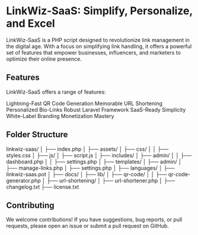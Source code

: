 # LinkWiz-SaaS: Simplify, Personalize, and Excel

LinkWiz-SaaS is a PHP script designed to revolutionize link management in the digital age. With a focus on simplifying link handling, it offers a powerful set of features that empower businesses, influencers, and marketers to optimize their online presence.


## Features
LinkWiz-SaaS offers a range of features:

Lightning-Fast QR Code Generation
Memorable URL Shortening
Personalized Bio-Links
Robust Laravel Framework
SaaS-Ready Simplicity
White-Label Branding
Monetization Mastery


## Folder Structure

linkwiz-saas/
│
├── index.php
│
├── assets/
│ ├── css/
│ │ ├── styles.css
│ ├── js/
│ ├── script.js
│
├── includes/
│ ├── admin/
│ │ ├── dashboard.php
│ │ ├── settings.php
│
├── templates/
│ ├── admin/
│ ├── manage-links.php
│ ├── settings.php
│
├── languages/
│ ├── linkwiz-saas.pot
│
├── docs/
│
├── lib/
│ ├── qr-code/
│ │ ├── qr-code-generator.php
│ ├── url-shortening/
│ ├── url-shortener.php
│
├── changelog.txt
├── license.txt


## Contributing
We welcome contributions! If you have suggestions, bug reports, or pull requests, please open an issue or submit a pull request on GitHub.

